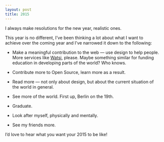 ```yaml
---
layout: post
title: 2015
---
```


I always make resolutions for the new year, realistic ones. 

This year is no different, I’ve been thinking a lot about what I want to achieve over the coming year and I’ve narrowed it down to the following:

- Make a meaningful contribution to the web — use design to help people. More services like [Watsi](http://watsi.org), please. Maybe something similar for funding education in developing parts of the world? Who knows.

- Contribute more to Open Source, learn more as a result.

- Read more — not only about design, but about the current situation of the world in general.
 
- See more of the world. First up, Berlin on the 19th.

- Graduate.

- Look after myself, physically and mentally.

- See my friends more.

I’d love to hear what you want your 2015 to be like!